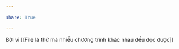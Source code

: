 ---  
share: True  
---  
Bởi vì [[File là thứ mà nhiều chương trình khác nhau đều đọc được]]  
